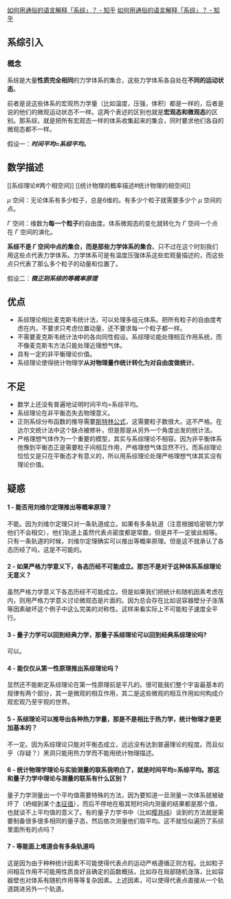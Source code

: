[如何用通俗的语言解释「系综」？ - 知乎](https://www.zhihu.com/question/386348995/answer/2945617317)
[如何用通俗的语言解释「系综」？ - 知乎](https://www.zhihu.com/question/386348995/answer/2616787814)
## 系综引入
### 概念
系综是大量**性质完全相同**的力学体系的集合，这些力学体系各自处在**不同的运动状态**。

前者是说这些体系的宏观热力学量（比如温度，压强，体积）都是一样的，后者是说的他们的微观运动状态不一样。这两个表述的区别也就是**宏观态和微观态**的区别。那系综，就是把所有宏观态一样的体系收集起来的集合，同时要求他们各自的微观态都不一样。

 假设一：***时间平均=系综平均。***

##  数学描述
[[系综理论#两个相空间]]
[[统计物理的概率描述#统计物理的相空间]]
  
$\displaystyle \mu$ 空间：无论体系有多少粒子，总是6维的。有多少个粒子就需要多少个 $\displaystyle \mu$ 空间的点。

$\displaystyle \Gamma$ 空间：维数为**每一个粒子**的自由度。体系微观态的变化就转化为 $\displaystyle \Gamma$ 空间一个点在 $\displaystyle \Gamma$ 空间的演化。

**系综不是 $\displaystyle \Gamma$ 空间中点的集合，而是那些力学体系的集合**。只不过在这个时刻我们用这些点代表力学体系。力学体系可是有温度压强体系这些宏观量描述的，而这些点只代表了那么多个粒子的动量和位置了。

假设二：***微正则系综的等概率原理***

## 优点
- 系综理论相比麦克斯韦统计法，可以处理多组元体系。把所有粒子的自由度考虑在内，不要求只考虑位置动量，还不要求每一个粒子都一样。
- 不需要麦克斯韦统计法中的各向同性假设。系综理论能处理相互作用系统，而不像麦克斯韦方法只能处理近理想气体。
- 具有一定的非平衡理论价值。
- 系综理论使得统计物理学**从对物理量作统计转化为对自由度做统计**。

## 不足
- 数学上还没有普遍地证明时间平均=系综平均。
- 系综理论在非平衡态失去物理意义。
- 正则系综分布函数的推导需要[斯特林公式](https://www.zhihu.com/search?q=%E6%96%AF%E7%89%B9%E6%9E%97%E5%85%AC%E5%BC%8F&search_source=Entity&hybrid_search_source=Entity&hybrid_search_extra=%7B%22sourceType%22%3A%22answer%22%2C%22sourceId%22%3A2945617317%7D)，这需要粒子数很大。这不严格。在达尔文统计法中这个缺点被修补，但是那是从另外一个角度出发的统计法。
- 严格理想气体作为一个重要的模型，其实与系综理论不相容。因为非平衡体系弛豫到平衡态正是需要粒子间相互作用，严格理想气体显然不行。而系综理论恰恰又是只在平衡态才有意义的，所以用系综理论处理严格理想气体其实没有理论价值。

## 疑惑
#### 1 - **能否用刘维尔定理推出等概率原理？**

不能。因为刘维尔定理只对一条轨道成立。如果有多条轨道（注意根据哈密顿力学他们不会相交），他们轨道上虽然代表点密度都是常数，但是并不一定彼此相等。只有一条轨道的时候，刘维尔定理确实可以推出等概率原理。但是这不就承认了各态历经了吗，这是不可能的。

#### 2 - **如果严格力学意义下，各态历经不可能成立。那岂不是对于这种体系系综理论无意义？**

虽然严格力学意义下各态历经不可能成立。但是如果我们把统计和随机因素考虑在内，则用严格力学意义讨论微观态是片面的。因为总会存在比如说容器壁分子涨落等因素破坏这个例子中这么完美的对称性。这样来看实际上不可能粒子速度全平行。

#### 3 - **量子力学可以回到经典力学，那量子系综理论可以回到经典系综理论吗?**

可以。

#### 4 - **能仅仅从第一性原理推出系综理论吗？**

显然还不能断定系综理论在第一性原理前是平凡的。很可能我们整个宇宙最基本的规律有两个部分，其一是微观的相互作用，其二是这些微观的相互作用如何构成介观宏观乃至宇观的世界。

#### 5 - **系综理论可以推导出各种热力学量，那是不是相比于热力学，统计物理才是更加基本的？**

不一定。因为系综理论只能对平衡态成立，远远没有达到普遍理论的程度。而且似乎（存疑？）黑洞只能用热力学而不能用统计物理描述。

#### 6 - **统计物理学理论与实验测量的联系我明白了，就是时间平均=系综平均。那这和量子力学中理论与测量的联系有什么区别？**

量子力学测量出一个平均值需要特殊的方法，因为要知道一旦测量一次体系就被破坏了（坍缩到某个[本征值](https://www.zhihu.com/search?q=%E6%9C%AC%E5%BE%81%E5%80%BC&search_source=Entity&hybrid_search_source=Entity&hybrid_search_extra=%7B%22sourceType%22%3A%22answer%22%2C%22sourceId%22%3A2945617317%7D)），而后不停地在极其短时间内测量的结果都是那个值，也就谈不上平均值的意义了。有的量子力学书中（比如[樱井纯](https://www.zhihu.com/search?q=%E6%A8%B1%E4%BA%95%E7%BA%AF&search_source=Entity&hybrid_search_source=Entity&hybrid_search_extra=%7B%22sourceType%22%3A%22answer%22%2C%22sourceId%22%3A2945617317%7D)）谈到的方法就是需要制备很多很多相同的量子态，然后依次测量他们取平均。这不就恰似遍历了系综里面所有的点吗？

#### 7 - **等能面上难道会有多条轨道吗**

这是因为由于种种统计因素不可能使得代表点的运动严格遵循正则方程。比如粒子间相互作用不可能用性质良好且确定的函数概括，比如存在局部随机涨落，比如容器壁也对体系有随机作用等等复杂因素。上述因素，可以使得代表点直接从一个轨道跳进另外一个轨道。






